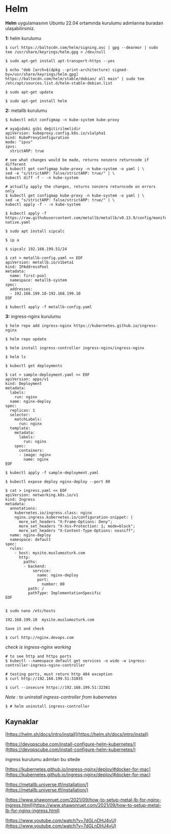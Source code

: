# Helm
**Helm** uygulamasının Ubuntu 22.04 ortamında kurulumu adımlarına buradan ulaşabilirsiniz.


**1:** helm kurulumu

```shell
$ curl https://baltocdn.com/helm/signing.asc | gpg --dearmor | sudo tee /usr/share/keyrings/helm.gpg > /dev/null

$ sudo apt-get install apt-transport-https --yes

$ echo "deb [arch=$(dpkg --print-architecture) signed-by=/usr/share/keyrings/helm.gpg] https://baltocdn.com/helm/stable/debian/ all main" | sudo tee /etc/apt/sources.list.d/helm-stable-debian.list

$ sudo apt-get update

$ sudo apt-get install helm
```
**2:** metallb kurulumu

```shell
$ kubectl edit configmap -n kube-system kube-proxy

# aşağıdaki gibi değitirilmelidir
apiVersion: kubeproxy.config.k8s.io/v1alpha1
kind: KubeProxyConfiguration
mode: "ipvs"
ipvs:
  strictARP: true

# see what changes would be made, returns nonzero returncode if different
$ kubectl get configmap kube-proxy -n kube-system -o yaml | \
sed -e "s/strictARP: false/strictARP: true/" | \
kubectl diff -f - -n kube-system

# actually apply the changes, returns nonzero returncode on errors only
$ kubectl get configmap kube-proxy -n kube-system -o yaml | \
sed -e "s/strictARP: false/strictARP: true/" | \
kubectl apply -f - -n kube-system

$ kubectl apply -f https://raw.githubusercontent.com/metallb/metallb/v0.13.9/config/manifests/metallb-native.yaml

$ sudo apt install sipcalc

$ ip a

$ sipcalc 192.168.199.51/24

$ cat > metallb-config.yaml << EOF
apiVersion: metallb.io/v1beta1
kind: IPAddressPool
metadata:
  name: first-pool
  namespace: metallb-system
spec:
  addresses:
  - 192.168.199.10-192.168.199.10
EOF

$ kubectl apply -f metallb-config.yaml

```


**3:** ingress-nginx kurulumu

```shell
$ helm repo add ingress-nginx https://kubernetes.github.io/ingress-nginx

$ helm repo update

$ helm install ingress-controller ingress-nginx/ingress-nginx

$ helm ls

$ kubectl get deployments
```

```shell
$ cat > sample-deployment.yaml << EOF
apiVersion: apps/v1
kind: Deployment
metadata:
  labels:
    run: nginx
  name: nginx-deploy
spec:
  replicas: 1
  selector:
    matchLabels:
      run: nginx
  template:
    metadata:
      labels:
        run: nginx
    spec:
      containers:
      - image: nginx
        name: nginx
EOF

$ kubectl apply -f sample-deployment.yaml

$ kubectl expose deploy nginx-deploy --port 80

$ cat > ingress.yaml << EOF
apiVersion: networking.k8s.io/v1
kind: Ingress
metadata:
  annotations:
    kubernetes.io/ingress.class: nginx
    nginx.ingress.kubernetes.io/configuration-snippet: |
      more_set_headers "X-Frame-Options: Deny";
      more_set_headers "X-Xss-Protection: 1; mode=block";
      more_set_headers "X-Content-Type-Options: nosniff";
  name: nginx-deploy
  namespace: default
spec:
  rules:
    - host: mysite.muslumozturk.com
      http:
        paths:
        - backend:
            service:
              name: nginx-deploy
              port: 
                number: 80
          path: /
          pathType: ImplementationSpecific
EOF


$ sudo nano /etc/hosts
 
192.168.199.10  mysite.muslumozturk.com 
 
Save it and check

$ curl http://nginx.devops.com
```





*check is ingress-nginx working*

```shell
# to see http and https ports
$ kubectl --namespace default get services -o wide -w ingress-controller-ingress-nginx-controller

# testing ports, must return http 404 exception
$ curl http://192.168.199.51:31035 

$ curl --insecure https://192.168.199.51:32381
```

*Note : to uninstall ingress-controller from kubernetes*
```shell
$ # helm uninstall ingress-controller
```






## Kaynaklar

[https://helm.sh/docs/intro/install](https://helm.sh/docs/intro/install)

[https://devopscube.com/install-configure-helm-kubernetes/](https://devopscube.com/install-configure-helm-kubernetes/)

ingress kurulumu adımları bu sitede

[https://kubernetes.github.io/ingress-nginx/deploy/#docker-for-mac](https://kubernetes.github.io/ingress-nginx/deploy/#docker-for-mac)


[https://metallb.universe.tf/installation/](https://metallb.universe.tf/installation/)

[https://www.shawonruet.com/2021/09/how-to-setup-metal-lb-for-nginx-ingress.html](https://www.shawonruet.com/2021/09/how-to-setup-metal-lb-for-nginx-ingress.html)

[https://www.youtube.com/watch?v=7dGLnDHJ4vU](https://www.youtube.com/watch?v=7dGLnDHJ4vU)
